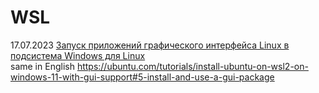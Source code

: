 # WSL

17.07.2023 [Запуск приложений графического интерфейса Linux в подсистема Windows для Linux](https://learn.microsoft.com/ru-ru/windows/wsl/tutorials/gui-apps)  
same in English 
https://ubuntu.com/tutorials/install-ubuntu-on-wsl2-on-windows-11-with-gui-support#5-install-and-use-a-gui-package


